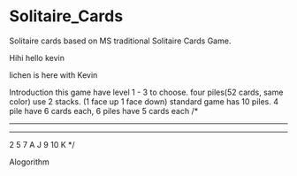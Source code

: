 # Solitaire_Cards
Solitaire cards based on MS traditional Solitaire Cards Game.

Hihi
hello kevin

lichen is here with Kevin

Introduction
  this game have level 1 - 3 to choose.
  four piles(52 cards, same color) 
  use 2 stacks. (1 face up 1 face down)
  standard game has 10 piles. 4 pile have 6 cards each, 6 piles have 5 cards each
  /*
  - - - - - - - -
  - - - - - - - -
  2 5 7 A J 9 10 K
  */ 


Alogorithm
